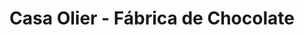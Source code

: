 ---
title: "Casa Olier - Fábrica de Chocolate"
url: /salento/casa-olier-fabrica-de-chocolate/
shop: Schokolade
---